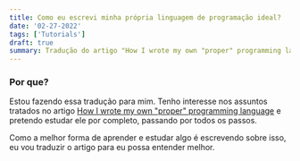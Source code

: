 ```yaml
---
title: Como eu escrevi minha própria linguagem de programação ideal?
date: '02-27-2022'
tags: ['Tutorials']
draft: true
summary: Tradução do artigo "How I wrote my own "proper" programming language".
---
```


### Por que?

Estou fazendo essa tradução para mim. Tenho interesse nos assuntos tratados no artigo [How I wrote my own "proper" programming language](https://mukulrathi.com/create-your-own-programming-language/intro-to-compiler/) e pretendo estudar ele por completo, passando por todos os passos.

Como a melhor forma de aprender e estudar algo é escrevendo sobre isso, eu vou traduzir o artigo para eu possa entender melhor.
